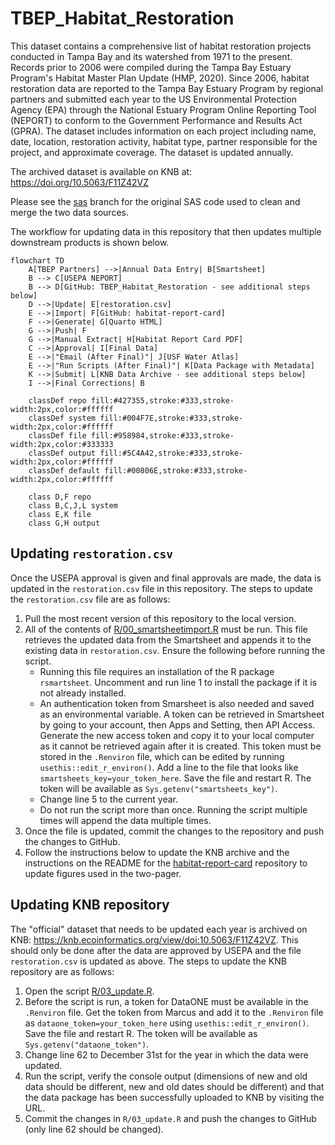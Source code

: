 # TBEP_Habitat_Restoration

This dataset contains a comprehensive list of habitat restoration projects conducted in Tampa Bay and its watershed from 1971 to the present. Records prior to 2006 were compiled during the Tampa Bay Estuary Program's Habitat Master Plan Update (HMP, 2020). Since 2006, habitat restoration data are reported to the Tampa Bay Estuary Program by regional partners and submitted each year to the US Environmental Protection Agency (EPA) through the National Estuary Program Online Reporting Tool (NEPORT) to conform to the Government Performance and Results Act (GPRA). The dataset includes information on each project including name, date, location, restoration activity, habitat type, partner responsible for the project, and approximate coverage. The dataset is updated annually.

The archived dataset is available on KNB at: <https://doi.org/10.5063/F11Z42VZ>

Please see the [sas](https://github.com/tbep-tech/TBEP_Habitat_Restoration/tree/sas) branch for the original SAS code used to clean and merge the two data sources.

The workflow for updating data in this repository that then updates multiple downstream products is shown below.  

```mermaid
flowchart TD
    A[TBEP Partners] -->|Annual Data Entry| B[Smartsheet]
    B --> C[USEPA NEPORT]
    B --> D[GitHub: TBEP_Habitat_Restoration - see additional steps below]
    D -->|Update| E[restoration.csv]
    E -->|Import| F[GitHub: habitat-report-card]
    F -->|Generate| G[Quarto HTML]
    G -->|Push| F
    G -->|Manual Extract| H[Habitat Report Card PDF]
    C -->|Approval| I[Final Data]
    E -->|"Email (After Final)"| J[USF Water Atlas]
    E -->|"Run Scripts (After Final)"| K[Data Package with Metadata]
    K -->|Submit| L[KNB Data Archive - see additional steps below]
    I -->|Final Corrections| B
    
    classDef repo fill:#427355,stroke:#333,stroke-width:2px,color:#ffffff
    classDef system fill:#004F7E,stroke:#333,stroke-width:2px,color:#ffffff
    classDef file fill:#958984,stroke:#333,stroke-width:2px,color:#333333
    classDef output fill:#5C4A42,stroke:#333,stroke-width:2px,color:#ffffff
    classDef default fill:#00806E,stroke:#333,stroke-width:2px,color:#ffffff
    
    class D,F repo
    class B,C,J,L system
    class E,K file
    class G,H output
```    

## Updating `restoration.csv`

Once the USEPA approval is given and final approvals are made, the data is updated in the `restoration.csv` file in this repository. The steps to update the `restoration.csv` file are as follows:

1. Pull the most recent version of this repository to the local version. 
1. All of the contents of [R/00_smartsheetimport.R](https://github.com/tbep-tech/TBEP_Habitat_Restoration/blob/main/R/00_smartsheetimport.R) must be run.  This file retrieves the updated data from the Smartsheet and appends it to the existing data in `restoration.csv`.  Ensure the following before running the script.
     *  Running this file requires an installation of the R package `rsmartsheet`.  Uncomment and run line 1 to install the package if it is not already installed.
     * An authentication token from Smarsheet is also needed and saved as an environmental variable. A token can be retrieved in Smartsheet by going to your account, then Apps and Setting, then API Access.  Generate the new access token and copy it to your local computer as it cannot be retrieved again after it is created.  This token must be stored in the `.Renviron` file, which can be edited by running `usethis::edit_r_environ()`.  Add a line to the file that looks like `smartsheets_key=your_token_here`.  Save the file and restart R.  The token will be available as `Sys.getenv("smartsheets_key")`.
     * Change line 5 to the current year.
     * Do not run the script more than once.  Running the script multiple times will append the data multiple times.
1. Once the file is updated, commit the changes to the repository and push the changes to GitHub.
1. Follow the instructions below to update the KNB archive and the instructions on the README for the [habitat-report-card](https://github.com/tbep-tech/habitat-report-card) repository to update figures used in the two-pager.

## Updating KNB repository

The "official" dataset that needs to be updated each year is archived on KNB: <https://knb.ecoinformatics.org/view/doi:10.5063/F11Z42VZ>. This should only be done after the data are approved by USEPA and the file `restoration.csv` is updated as above. The steps to update the KNB repository are as follows:

1. Open the script [R/03_update.R](https://github.com/tbep-tech/TBEP_Habitat_Restoration/blob/main/R/03_update.R).
1. Before the script is run, a token for DataONE must be available in the `.Renviron` file.  Get the token from Marcus and add it to the `.Renviron` file as `dataone_token=your_token_here` using `usethis::edit_r_environ()`.  Save the file and restart R.  The token will be available as `Sys.getenv("dataone_token")`.
1. Change line 62 to December 31st for the year in which the data were updated.  
1. Run the script, verify the console output (dimensions of new and old data should be different, new and old dates should be different) and that the data package has been successfully uploaded to KNB by visiting the URL.
1. Commit the changes in `R/03_update.R` and push the changes to GitHub (only line 62 should be changed).

